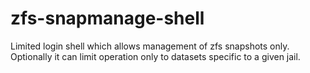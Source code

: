 zfs-snapmanage-shell
====================

Limited login shell which allows management of zfs snapshots only. Optionally it can limit operation only to datasets specific to a given jail.

